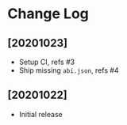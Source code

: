 # Change Log


## [20201023]

  - Setup CI, refs #3
  - Ship missing `abi.json`, refs #4


## [20201022]

  - Initial release
